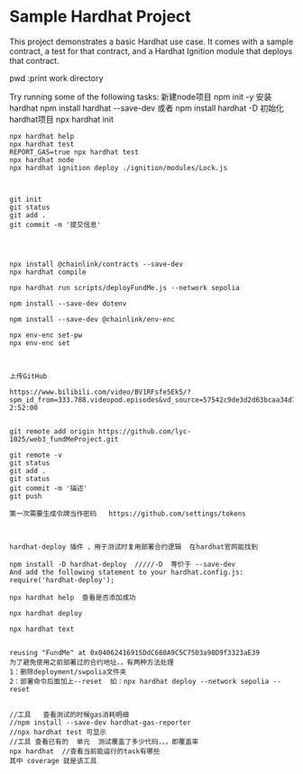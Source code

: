 # Sample Hardhat Project

This project demonstrates a basic Hardhat use case. It comes with a sample contract, a test for that contract, and a Hardhat Ignition module that deploys that contract.


pwd  :print work directory

Try running some of the following tasks:
新建node项目  npm init -y
安装hardhat  npm install hardhat --save-dev  或者 npm install hardhat -D
初始化hardhat项目  npx hardhat init

```shell
npx hardhat help
npx hardhat test
REPORT_GAS=true npx hardhat test
npx hardhat node
npx hardhat ignition deploy ./ignition/modules/Lock.js



git init
git status
git add .
git commit -m '提交信息'




npx install @chainlink/contracts --save-dev
npx hardhat compile

npx hardhat run scripts/deployFundMe.js --network sepolia

npm install --save-dev dotenv

npm install --save-dev @chainlink/env-enc

npx env-enc set-pw
npx env-enc set 



上传GitHub  

https://www.bilibili.com/video/BV1RFsfe5Ek5/?spm_id_from=333.788.videopod.episodes&vd_source=57542c9de3d2d63bcaa34d762a4872ae&p=4  2:52:00


git remote add origin https://github.com/lyc-1025/web3_fundMeProject.git

git remote -v 
git status
git add .
git status
git commit -m '描述'
git push

第一次需要生成令牌当作密码   https://github.com/settings/tokens



hardhat-deploy 插件 ，用于测试时复用部署合约逻辑  在hardhat官网能找到

npm install -D hardhat-deploy  /////-D  等价于 --save-dev
And add the following statement to your hardhat.config.js:
require('hardhat-deploy');

npx hardhat help  查看是否添加成功

npx hardhat deploy

npx hardhat text


reusing "FundMe" at 0x04062416915DdC680A9C5C7503a98D9f3323aE39   
为了避免使用之前部署过的合约地址，，有两种方法处理
1：删除deployment/swpolia文件夹
2：部署命令后面加上--reset  如：npx hardhat deploy --network sepolia --reset  


//工具   查看测试的时候gas消耗明细
//npm install --save-dev hardhat-gas-reporter
//npx hardhat test 可显示
//工具 查看已有的  单元  测试覆盖了多少代码，，，即覆盖率
npx hardhat  //查看当前能运行的task有哪些
其中 coverage 就是该工具
```
